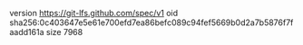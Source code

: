 version https://git-lfs.github.com/spec/v1
oid sha256:0c403647e5e61e700efd7ea86befc089c94fef5669b0d2a7b5876f7faadd161a
size 7968
